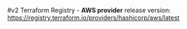 #v2
Terraform Registry - **AWS provider** release version:
https://registry.terraform.io/providers/hashicorp/aws/latest